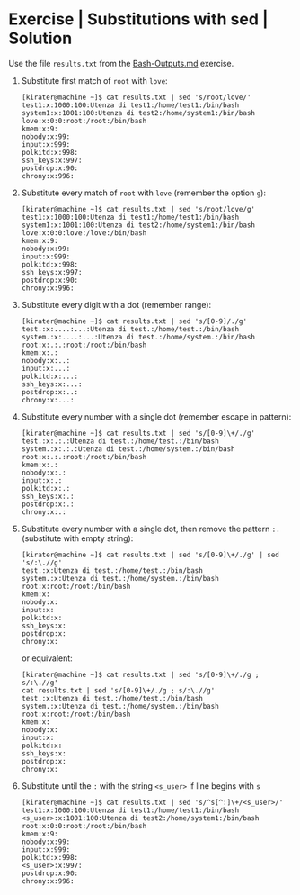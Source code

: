 # Exercise | Substitutions with sed | Solution

Use the file `results.txt` from the [Bash-Outputs.md](Bash-Outputs.md) exercise.

1. Substitute first match of `root` with `love`:

   ```console
   [kirater@machine ~]$ cat results.txt | sed 's/root/love/'
   test1:x:1000:100:Utenza di test1:/home/test1:/bin/bash
   system1:x:1001:100:Utenza di test2:/home/system1:/bin/bash
   love:x:0:0:root:/root:/bin/bash
   kmem:x:9:
   nobody:x:99:
   input:x:999:
   polkitd:x:998:
   ssh_keys:x:997:
   postdrop:x:90:
   chrony:x:996:
   ```

2. Substitute every match of `root` with `love` (remember the option `g`):

   ```console
   [kirater@machine ~]$ cat results.txt | sed 's/root/love/g'
   test1:x:1000:100:Utenza di test1:/home/test1:/bin/bash
   system1:x:1001:100:Utenza di test2:/home/system1:/bin/bash
   love:x:0:0:love:/love:/bin/bash
   kmem:x:9:
   nobody:x:99:
   input:x:999:
   polkitd:x:998:
   ssh_keys:x:997:
   postdrop:x:90:
   chrony:x:996:
   ```

3. Substitute every digit with a dot (remember range):

   ```console
   [kirater@machine ~]$ cat results.txt | sed 's/[0-9]/./g'
   test.:x:....:...:Utenza di test.:/home/test.:/bin/bash
   system.:x:....:...:Utenza di test.:/home/system.:/bin/bash
   root:x:.:.:root:/root:/bin/bash
   kmem:x:.:
   nobody:x:..:
   input:x:...:
   polkitd:x:...:
   ssh_keys:x:...:
   postdrop:x:..:
   chrony:x:...:
   ```

4. Substitute every number with a single dot (remember escape in pattern):

   ```console
   [kirater@machine ~]$ cat results.txt | sed 's/[0-9]\+/./g'
   test.:x:.:.:Utenza di test.:/home/test.:/bin/bash
   system.:x:.:.:Utenza di test.:/home/system.:/bin/bash
   root:x:.:.:root:/root:/bin/bash
   kmem:x:.:
   nobody:x:.:
   input:x:.:
   polkitd:x:.:
   ssh_keys:x:.:
   postdrop:x:.:
   chrony:x:.:
   ```

5. Substitute every number with a single dot, then remove the pattern `:.`
   (substitute with empty string):

   ```console
   [kirater@machine ~]$ cat results.txt | sed 's/[0-9]\+/./g' | sed 's/:\.//g'
   test.:x:Utenza di test.:/home/test.:/bin/bash
   system.:x:Utenza di test.:/home/system.:/bin/bash
   root:x:root:/root:/bin/bash
   kmem:x:
   nobody:x:
   input:x:
   polkitd:x:
   ssh_keys:x:
   postdrop:x:
   chrony:x:
   ```

   or equivalent:

   ```console
   [kirater@machine ~]$ cat results.txt | sed 's/[0-9]\+/./g ; s/:\.//g'
   cat results.txt | sed 's/[0-9]\+/./g ; s/:\.//g'
   test.:x:Utenza di test.:/home/test.:/bin/bash
   system.:x:Utenza di test.:/home/system.:/bin/bash
   root:x:root:/root:/bin/bash
   kmem:x:
   nobody:x:
   input:x:
   polkitd:x:
   ssh_keys:x:
   postdrop:x:
   chrony:x:
   ```

6. Substitute until the `:` with the string `<s_user>` if line begins with `s`

   ```console
   [kirater@machine ~]$ cat results.txt | sed 's/^s[^:]\+/<s_user>/'
   test1:x:1000:100:Utenza di test1:/home/test1:/bin/bash
   <s_user>:x:1001:100:Utenza di test2:/home/system1:/bin/bash
   root:x:0:0:root:/root:/bin/bash
   kmem:x:9:
   nobody:x:99:
   input:x:999:
   polkitd:x:998:
   <s_user>:x:997:
   postdrop:x:90:
   chrony:x:996:
   ```
